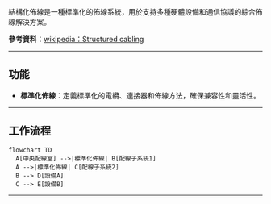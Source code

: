 結構化佈線是一種標準化的佈線系統，用於支持多種硬體設備和通信協議的綜合佈線解決方案。

**參考資料**：[wikipedia：Structured cabling](https://en.wikipedia.org/wiki/Structured_cabling)

---
## 功能
- **標準化佈線**：定義標準化的電纜、連接器和佈線方法，確保兼容性和靈活性。

---
## 工作流程

```mermaid
flowchart TD
  A[中央配線室] -->|標準化佈線| B[配線子系統1]
  A -->|標準化佈線| C[配線子系統2]
  B --> D[設備A]
  C --> E[設備B]
```

---